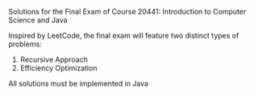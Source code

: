 Solutions for the Final Exam of Course 20441: Introduction to Computer Science and Java

Inspired by LeetCode, the final exam will feature two distinct types of problems:

1. Recursive Approach 
2. Efficiency Optimization 
   
All solutions must be implemented in Java


 
